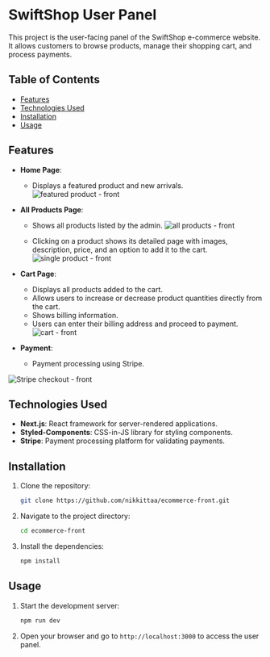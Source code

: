 # SwiftShop User Panel

This project is the user-facing panel of the SwiftShop e-commerce website. It allows customers to browse products, manage their shopping cart, and process payments.

## Table of Contents

- [Features](#features)
- [Technologies Used](#technologies-used)
- [Installation](#installation)
- [Usage](#usage)

## Features

- **Home Page**:
  - Displays a featured product and new arrivals.
![featured product - front](https://github.com/user-attachments/assets/89c5ec10-a4a7-4c3a-858a-6c1ce345af25)

    
- **All Products Page**:
  - Shows all products listed by the admin.
![all products - front](https://github.com/user-attachments/assets/5479314d-20a0-436e-87f5-5b9092e97e94)

    
  - Clicking on a product shows its detailed page with images, description, price, and an option to add it to the cart.
    ![single product - front](https://github.com/user-attachments/assets/a2788fb0-a610-4348-8f9f-9b36b98b5f24)

- **Cart Page**:
  - Displays all products added to the cart.
  - Allows users to increase or decrease product quantities directly from the cart.
  - Shows billing information.
  - Users can enter their billing address and proceed to payment.
    ![cart - front](https://github.com/user-attachments/assets/cfbf76d3-6db2-4d6e-bad7-fc67c2b341bb)

- **Payment**:
  - Payment processing using Stripe.
    
![Stripe checkout - front](https://github.com/user-attachments/assets/e62b1ce2-f488-4f5c-9338-6b5b732f074a)

## Technologies Used

- **Next.js**: React framework for server-rendered applications.
- **Styled-Components**: CSS-in-JS library for styling components.
- **Stripe**: Payment processing platform for validating payments.

## Installation

1. Clone the repository:
   ```bash
   git clone https://github.com/nikkittaa/ecommerce-front.git
   ```
2. Navigate to the project directory:
   ```bash
   cd ecommerce-front
   ```
3. Install the dependencies:
   ```bash
   npm install
   ```

## Usage

1. Start the development server:
   ```bash
   npm run dev
   ```
2. Open your browser and go to `http://localhost:3000` to access the user panel.
